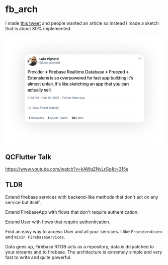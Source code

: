 # fb_arch

I made [this tweet](https://twitter.com/luke_pighetti/status/1362875378247819264) and people wanted an article so instead I made a sketch that is about 80% implemented.

<img
    alt="A tweet about how much I love Provider and Firebase"
    src="docs/tweet.png"
    srcset="docs/tweet@2x.png 2x, docs/tweet@3x.png 3x"
    width="600px"
/>

## QCFlutter Talk

https://www.youtube.com/watch?v=kAWqZNvLrGg&t=315s

## TLDR

Extend firebase services with backend-like methods that don't act on any service but itself.

Extend FirebaseApp with flows that don't require authentication.

Extend User with flows that require authentication.

Find an easy way to access User and all your services. I like `Provider<User>` and `mixin FirebaseServices`.

Data goes up, Firebase RTDB acts as a repository, data is dispatched to your streams and to firebase. The architecture is extremely simple and very fast to write and quite powerful.
